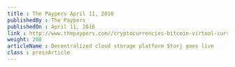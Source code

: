```yaml
---
title : The Paypers April 11, 2016
publishedBy : The Paypers
publishedOn : April 11, 2016
link : http://www.thepaypers.com//cryptocurrencies-bitcoin-virtual-currencies/decentralized-cloud-storage-platform-storj-goes-live/763790-39
weight: 208
articleName : Decentralized cloud storage platform Storj goes live
class : pressArticle
---
```

